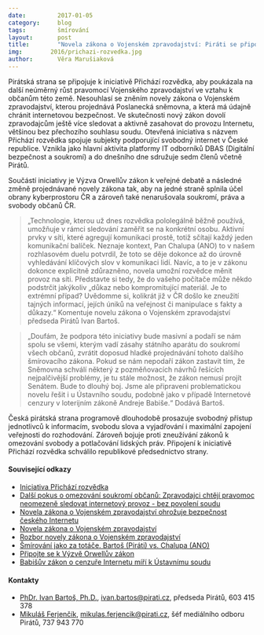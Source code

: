 ```yaml
---
date:         2017-01-05
category:     blog
tags:         šmírování
layout:       post
title:        "Novela zákona o Vojenském zpravodajství: Piráti se připojují k iniciativě Přichází rozvědka" 
img:        2016/prichazi-rozvedka.jpg
author:       Věra Marušiaková
---
```


Pirátská strana se připojuje k iniciativě Přichází rozvědka, aby poukázala na další neúměrný růst pravomocí Vojenského zpravodajství ve vztahu k občanům této země. Nesouhlasí se zněním novely zákona o Vojenském zpravodajství, kterou projednává Poslanecká sněmovna, a která má údajně chránit internetovou bezpečnost. Ve skutečnosti nový zákon dovolí zpravodajcům ještě více sledovat a aktivně zasahovat do provozu Internetu, většinou bez přechozího souhlasu soudu. Otevřená iniciativa s názvem Přichází rozvědka spojuje subjekty podporující svobodný internet v České republice. Vznikla jako hlavní aktivita platformy IT odborníků DBAS (Digitální bezpečnost a soukromí) a do dnešního dne sdružuje sedm členů včetně Pirátů.

Součástí iniciativy je Výzva Orwellův zákon k veřejné debatě a následné změně projednávané novely zákona tak, aby na jedné straně splnila účel obrany kyberprostoru ČR a zároveň také nenarušovala soukromí, práva a svobody občanů ČR.

> „Technologie, kterou už dnes rozvědka pololegálně běžně používá, umožňuje v rámci sledování zaměřit se na konkrétní osobu. Aktivní prvky v síti, které agregují komunikaci prostě, totiž sčítají každý jeden komunikační balíček. Neznaje kontext, Pan Chalupa (ANO) to v našem rozhlasovém duelu potvrdil, že toto se děje dokonce až do úrovně vyhledávání klíčových slov v komunikaci lidí. Navíc, a to je v zákonu dokonce explicitně zdůrazněno, novela umožní rozvědce měnit provoz na síti. Představte si tedy, že do vašeho počítače může někdo podstrčit jakýkoliv „důkaz nebo kompromitující materiál. Je to extrémní případ? Uvědomme si, kolikrát již v ČR došlo ke zneužití tajných informací, jejích úniků na veřejnost či manipulace s fakty a důkazy.“ Komentuje novelu zákona o Vojenském zpravodajství předseda Pirátů Ivan Bartoš.

> „Doufám, že podpora této iniciativy bude masivní a podaří se nám spolu se všemi, kterým vadí zásahy státního aparátu do soukromí všech občanů, zvrátit doposud hladké projednávání tohoto dalšího šmírovacího zákona. Pokud se nám nepodaří zákon zastavit tím, že Sněmovna schválí některý z pozměňovacích návrhů řešících nejpalčivější problémy, je tu stále možnost, že zákon nemusí projít Senátem. Bude to dlouhý boj. Jsme ale připraveni problematickou novelu řešit i u Ústavního soudu, podobně jako v případě Internetové cenzury v loterijním zákoně Andreje Babiše.“ Dodává Bartoš.

Česká pirátská strana programově dlouhodobě prosazuje svobodný přístup jednotlivců k informacím, svobodu slova a vyjadřování i maximální zapojení veřejnosti do rozhodování. Zároveň bojuje proti zneužívání zákonů k omezování svobody a potlačování lidských práv. Připojení k iniciativě Přichází rozvědka schválilo republikové předsednictvo strany.

#### Související odkazy

* [Iniciativa Přichází rozvědka](https://prichazi.rozvedka.cz/)
* [Další pokus o omezování soukromí občanů: Zpravodajci chtějí pravomoc neomezeně sledovat internetový provoz - bez povolení soudu](https://www.pirati.cz/tiskove-zpravy/dalsi_pokus_o_omezovani_soukromi_obcanu_zpravodajci_chteji_pravomoc_neomezene_sledovat_internetovy_provoz_-_bez_povoleni_soudu)
* [Novela zákona o Vojenském zpravodajství ohrožuje bezpečnost českého Internetu](https://www.pirati.cz/tiskove-zpravy/novela_zakona_o_vojenskem_zpravodajstvi_ohrozuje_bezpecnost_ceskeho_internetu)
* [Novela zákona o Vojenském zpravodajství](https://apps.odok.cz/veklep-detail?pid=ALBSA9LJNBUU)
* [Rozbor novely zákona o Vojenském zpravodajství](http://m.zive.cz/vojenska-rozvedka-se-promeni-v-nsa-bude-nas-moci-vsechny-sledovat-prinasime-detailni-rozbor-novely-zakona/a-185234)
* [Šmírování jako za totáče. Bartoš (Piráti) vs. Chalupa (ANO)](https://www.youtube.com/watch?v=MN1dOp_7Ek8)
* [Připojte se k Výzvě Orwellův zákon](http://www.petice24.com/orwelluv_zakon)
* [Babišův zákon o cenzuře Internetu míří k Ústavnímu soudu](https://www.pirati.cz/tiskove-zpravy/pirati_splnili_slib_-_babisuv_zakon_o_cenzure_internetu_miri_k_ustavnimu_soudu)

#### Kontakty

* [PhDr. Ivan Bartoš, Ph.D.](https://www.pirati.cz/lide/ivan_bartos), [ivan.bartos@pirati.cz](ivan.bartos@pirati.cz), předseda Pirátů, 603 415 378
* [Mikuláš Ferjenčík](https://www.pirati.cz/lide/mikulas_ferjencik), [mikulas.ferjencik@pirati.cz](mikulas.ferjencik@pirati.cz), šéf mediálního odboru Pirátů, 737 943 770
